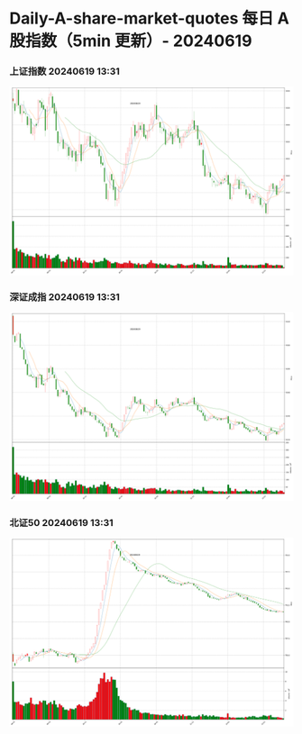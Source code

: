 
# Daily-A-share-market-quotes 每日 A 股指数（5min 更新）- 20240619

### 上证指数 20240619 13:31
![](./fig/2024/6/20240619-sh000001.png)

### 深证成指 20240619 13:31
![](./fig/2024/6/20240619-sz399001.png)

### 北证50 20240619 13:31
![](./fig/2024/6/20240619-bj899050.png)
